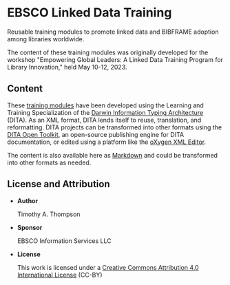 # EBSCO Linked Data Training
Reusable training modules to promote linked data and BIBFRAME adoption among libraries worldwide.

The content of these training modules was originally developed for the workshop "Empowering Global Leaders: A Linked Data Training Program for Library Innovation," held May 10-12, 2023.

## Content
These [training modules](https://github.com/timathom/EBSCO-Linked-Data-Training/tree/main/content/dita) have been developed using the Learning and Training Specialization of the [Darwin Information Typing Architecture](https://en.wikipedia.org/wiki/Darwin_Information_Typing_Architecture) (DITA). As an XML format, DITA lends itself to reuse, translation, and reformatting. DITA projects can be transformed into other formats using the [DITA Open Toolkit](https://www.dita-ot.org/), an open-source publishing engine for DITA documentation, or edited using a platform like the [oXygen XML Editor](https://www.oxygenxml.com/doc/versions/25.1/ug-editor/topics/eppo-first-dita-topic.html).

The content is also available here as [Markdown](https://github.com/timathom/EBSCO-Linked-Data-Training/blob/main/content/markdown/index.md) and could be transformed into other formats as needed.

## License and Attribution

-   **Author**

    Timothy A. Thompson

-   **Sponsor**

    EBSCO Information Services LLC

-   **License**

    This work is licensed under a [Creative Commons Attribution 4.0 International License](http://creativecommons.org/licenses/by/4.0/) \(CC-BY\)
